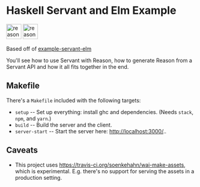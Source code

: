 # Haskell Servant and Elm Example

<img src="https://cdn.svgporn.com/logos/reasonml.svg" alt="reason" height="40"/>
<img src="https://www.haskell.org/img/haskell-logo.svg" alt="reason" height="40"/>

Based off of [example-servant-elm](https://github.com/haskell-servant/example-servant-elm)

You'll see how to use Servant with Reason, how to generate Reason from a Servant API and
how it all fits together in the end.

## Makefile

There's a `Makefile` included with the following targets:

- `setup` -- Set up everything: install ghc and dependencies. (Needs `stack`, `npm`, and `yarn`.)
- `build` -- Build the server and the client.
- `server-start` -- Start the server here: <http://localhost:3000/>..

## Caveats

- This project uses <https://travis-ci.org/soenkehahn/wai-make-assets>, which is
  experimental. E.g. there's no support for serving the assets in a production setting.
